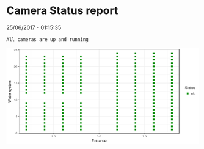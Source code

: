 Camera Status report
================
25/06/2017 - 01:15:35

    All cameras are up and running

![](camreport_files/figure-markdown_github/unnamed-chunk-2-1.png)
